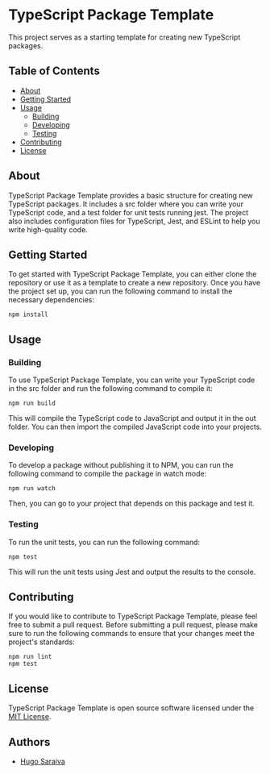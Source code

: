 # TypeScript Package Template

This project serves as a starting template for creating new TypeScript packages.

## Table of Contents

-   [About](#about)
-   [Getting Started](#getting_started)
-   [Usage](#usage)
    -   [Building](#building)
    -   [Developing](#developing)
    -   [Testing](#testing)
-   [Contributing](#contributing)
-   [License](#license)

## About

TypeScript Package Template provides a basic structure for creating new TypeScript packages. It includes a src folder where you can write your TypeScript code, and a test folder for unit tests running jest. The project also includes configuration files for TypeScript, Jest, and ESLint to help you write high-quality code.

## Getting Started

To get started with TypeScript Package Template, you can either clone the repository or use it as a template to create a new repository. Once you have the project set up, you can run the following command to install the necessary dependencies:

    npm install

## Usage

### Building

To use TypeScript Package Template, you can write your TypeScript code in the src folder and run the following command to compile it:

    npm run build

This will compile the TypeScript code to JavaScript and output it in the out folder. You can then import the compiled JavaScript code into your projects.

### Developing

To develop a package without publishing it to NPM, you can run the following command to compile the package in watch mode:

    npm run watch

Then, you can go to your project that depends on this package and test it.

### Testing

To run the unit tests, you can run the following command:

    npm test

This will run the unit tests using Jest and output the results to the console.

## Contributing

If you would like to contribute to TypeScript Package Template, please feel free to submit a pull request. Before submitting a pull request, please make sure to run the following commands to ensure that your changes meet the project's standards:

    npm run lint
    npm test

## License

TypeScript Package Template is open source software licensed under the [MIT License](https://opensource.org/license/mit/).

## Authors

-   [Hugo Saraiva](https://www.linkedin.com/in/hugo-saraiva-nascimento)
